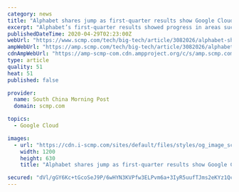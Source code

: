 ```yaml
---
category: news
title: "Alphabet shares jump as first-quarter results show Google Cloud, YouTube expansion"
excerpt: "Alphabet’s first-quarter results showed progress in areas such as Google Cloud and YouTube, even as Google’s main ad business suffered from coronavirus-fuelled spending cuts in March."
publishedDateTime: 2020-04-29T02:23:00Z
webUrl: "https://www.scmp.com/tech/big-tech/article/3082026/alphabet-shares-jump-first-quarter-results-show-google-cloud-youtube"
ampWebUrl: "https://amp.scmp.com/tech/big-tech/article/3082026/alphabet-shares-jump-first-quarter-results-show-google-cloud-youtube"
cdnAmpWebUrl: "https://amp-scmp-com.cdn.ampproject.org/c/s/amp.scmp.com/tech/big-tech/article/3082026/alphabet-shares-jump-first-quarter-results-show-google-cloud-youtube"
type: article
quality: 51
heat: 51
published: false

provider:
  name: South China Morning Post
  domain: scmp.com

topics:
  - Google Cloud

images:
  - url: "https://cdn.i-scmp.com/sites/default/files/styles/og_image_scmp_generic/public/d8/images/methode/2020/04/29/a47f9c20-89bd-11ea-8a72-3b4a65ec119d_image_hires_100759.jpg?itok=YOFurom1&v=1588126086"
    width: 1200
    height: 630
    title: "Alphabet shares jump as first-quarter results show Google Cloud, YouTube expansion"

secured: "dVl/gGY6Kc+tGcoSeJ9P/6wHYN3KVPfw3ELPvm6a+3IyR5uufTJms2eKYz1QcVMfXx+/tjxjYJRb5anEt+ouvbkmu2Xo1qRigq1zbQOtM9Ua+79lMUfjY9Rvpdaqqf13Ef7TxSIG78i3EZ6HTDFBX5SQA3ffCMvGASnLgr2s89qTwswcKfp7aNY46i8jC3Jb2IV0Opcgv/vUf+RNyU8+S84VFIJ8V6x8r+uRFYKq3EmdMbiTLwpoSFKKZ2zv7S/yyTIRObc01qG6oNFc7r1BaKJQ4izngH6l3GN4wxLdhUQ1sP0tliz5dMq1bbjA0MlD;5BSMZ5JArn3RmHbrlcDH+Q=="
---
```


